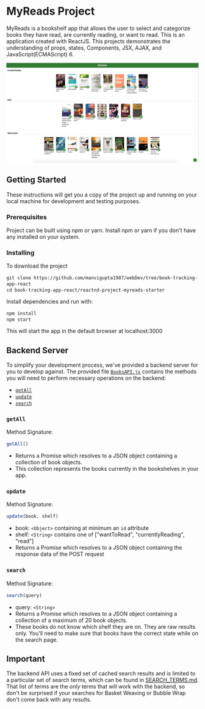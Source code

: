# MyReads Project

MyReads is a bookshelf app that allows the user to select and categorize books they have read, are currently reading, or want to read. This is an application created with ReactJS. This projects demonstrates the understanding of props, states, Components, JSX, AJAX, and JavaScript(ECMAScript) 6.

![](myreads.jpg)

## Getting Started
These instructions will get you a copy of the project up and running on your local machine for development and testing
purposes.

### Prerequisites
Project can be built using npm or yarn. Install npm or yarn if you don't have any installed on your system.

### Installing

To download the project
```
git clone https://github.com/manvigupta1987/webDev/tree/book-tracking-app-react
cd book-tracking-app-react/reactnd-project-myreads-starter
```

Install dependencies and run with:
```
npm install
npm start
```
This will start the app in the default browser at localhost:3000



## Backend Server

To simplify your development process, we've provided a backend server for you to develop against. The provided file [`BooksAPI.js`](src/BooksAPI.js) contains the methods you will need to perform necessary operations on the backend:

* [`getAll`](#getall)
* [`update`](#update)
* [`search`](#search)

### `getAll`

Method Signature:

```js
getAll()
```

* Returns a Promise which resolves to a JSON object containing a collection of book objects.
* This collection represents the books currently in the bookshelves in your app.

### `update`

Method Signature:

```js
update(book, shelf)
```

* book: `<Object>` containing at minimum an `id` attribute
* shelf: `<String>` contains one of ["wantToRead", "currentlyReading", "read"]
* Returns a Promise which resolves to a JSON object containing the response data of the POST request

### `search`

Method Signature:

```js
search(query)
```

* query: `<String>`
* Returns a Promise which resolves to a JSON object containing a collection of a maximum of 20 book objects.
* These books do not know which shelf they are on. They are raw results only. You'll need to make sure that books have the correct state while on the search page.

## Important
The backend API uses a fixed set of cached search results and is limited to a particular set of search terms, which can be found in [SEARCH_TERMS.md](SEARCH_TERMS.md). That list of terms are the _only_ terms that will work with the backend, so don't be surprised if your searches for Basket Weaving or Bubble Wrap don't come back with any results.



